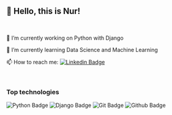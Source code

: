 ## 👋 Hello, this is Nur!

&nbsp;

🔭 I’m currently working on Python with Django

🌱 I’m currently learning Data Science and Machine Learning

📫 How to reach me: [![Linkedin Badge](https://img.shields.io/badge/-Nur-0e76a8?style=flat&labelColor=0e76a8&logo=linkedin&logoColor=white)](https://www.linkedin.com/in/mohammed-nur-abdu-a26893198/)

&nbsp;

### Top technologies

![Python Badge](https://img.shields.io/badge/-Python-3776AB?style=flat&labelColor=black&logo=python&logoColor=3776AB)
![Django Badge](https://img.shields.io/badge/-Django-092E20?style=flat&labelColor=black&logo=django&logoColor=092E20)
![Git Badge](https://img.shields.io/badge/-Git-F05032?style=flat&labelColor=black&logo=git&logoColor=F05032)
![Github Badge](https://img.shields.io/badge/-Github-181717?style=flat&labelColor=black&logo=github&logoColor=181717)






<!--
**amnur/amnur** is a ✨ _special_ ✨ repository because its `README.md` (this file) appears on your GitHub profile.

Here are some ideas to get you started:

- 🔭 I’m currently working on ...
- 🌱 I’m currently learning ...
- 👯 I’m looking to collaborate on ...
- 🤔 I’m looking for help with ...
- 💬 Ask me about ...
- 📫 How to reach me: linkedin...
- 😄 Pronouns: ...
- ⚡ Fun fact: ...

![Python](https://img.shields.io/badge/CODE-Python-informational?style=flat&logo=file:///C:/Users/user/Downloads/python%20(2).svg&logoColor=white&color=2bbc8a)

&nbsp;      empty row

flat, for-the-badge
-->

